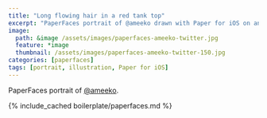 ```yaml
---
title: "Long flowing hair in a red tank top"
excerpt: "PaperFaces portrait of @ameeko drawn with Paper for iOS on an iPad."
image: 
  path: &image /assets/images/paperfaces-ameeko-twitter.jpg 
  feature: *image
  thumbnail: /assets/images/paperfaces-ameeko-twitter-150.jpg
categories: [paperfaces]
tags: [portrait, illustration, Paper for iOS]
---
```


PaperFaces portrait of [@ameeko](https://twitter.com/ameeko).

{% include_cached boilerplate/paperfaces.md %}
